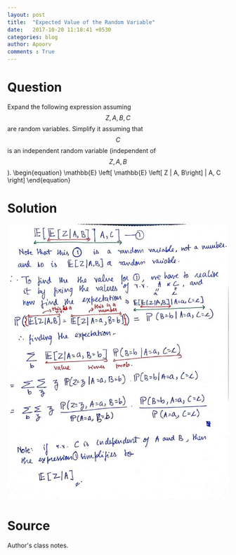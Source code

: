 ```yaml
---
layout: post
title:  "Expected Value of the Random Variable"
date:   2017-10-20 11:18:41 +0530
categories: blog
author: Apoorv
comments : True
---
```

# Question
Expand the following expression assuming $$ Z, A, B, C $$ are random variables. Simplify it assuming that $$ C $$ is an independent random variable (independent of $$ Z, A, B $$).
\begin{equation}
\mathbb{E} \left[ \mathbb{E} \left[ Z | A, B\right] | A, C \right]
\end{equation}

# Solution
![Solution](/images/Expected-Value.jpg)

# Source
Author's class notes.
